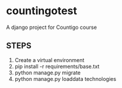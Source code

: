 # countingotest
A django project for Countigo course

## STEPS

1. Create a virtual environment
2. pip install -r requirements/base.txt
3. python manage.py migrate
4. python manage.py loaddata technologies
